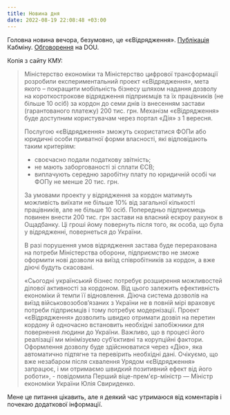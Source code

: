 ```yaml
---
title: Новина дня
date: 2022-08-19 22:08:48 +03:00
---
```


Головна новина вечора, безумовно, це «єВідрядження». [Публікація][1] Кабміну. [Обговорення][2] на DOU.

Копія з сайту КМУ:

> Міністерство економіки та Міністерство цифрової трансформації розробили експериментальний проект «єВідрядження», мета якого – покращити мобільність бізнесу шляхом надання дозволу на короткострокове відрядження підприємців та їх працівників (не більше 10 осіб) за кордон до семи днів із внесенням застави (гарантованого платежу) 200 тис. грн. Механізм «єВідрядження» буде доступним користувачам через портал «Дія» з 1 вересня.
>
> Послугою «єВідрядження» зможуть скористатися ФОПи або юридичні особи приватної форми власності, які відповідають таким критеріям:
>
> - своєчасно подали податкову звітність;
> - не мають заборгованості зі сплати ЄСВ;
> - виплачують середню заробітну плату по юридичній особі чи ФОПу не менше 20 тис. грн.
>
> За умовами проекту у відрядження за кордон матимуть можливість виїхати не більше 10% від загальної кількості працівників, але не більше 10 осіб. Попередньо підприємець повинен внести 200 тис. грн застави на власний ескроу рахунок в Ощадбанку. Ці гроші йому повернуть після того, як особа, що була у відрядженні, повернеться до України.
>
> В разі порушення умов відрядження застава буде перерахована на потреби Міністерства оборони, підприємство не зможе оформити нові дозволи на виїзд співробітників за кордон, а вже діючі будуть скасовані.
>
> «Сьогодні український бізнес потребує розширення можливостей ділової активності за кордоном. Від цього залежить ефективність економіки й темпи її відновлення. Діюча система дозволів на виїзд військовозобов’язаних з України не в повній мірі враховує потреби підприємців і тому потребує модернізації. Проект «єВідрядження» дозволить швидко отримати дозвіл на перетин кордону й одночасно встановить необхідні запобіжники для повернення людини до України. Важливо, що в процесі його реалізації ми мінімізуємо суб’єктивні та корупційні фактори. Оформлення дозволу буде здійснюватися через «Дію», яка автоматично підтягне та перевірить необхідні дані. Очікуємо, що вже незабаром після схвалення Урядом «єВідрядження» запрацює, і ми отримаємо швидкий позитивний ефект від його роботи», - повідомила Перший віце-прем'єр-міністр — Міністр економіки України Юлія Свириденко.

Мене це питання цікавить, але я деякий час утримаюся від коментарів і почекаю додаткової інформації.

[1]: https://www.kmu.gov.ua/news/dlia-vyizdu-pidpryiemtsiv-za-kordon-na-netryvalyi-termin-rozroblenyi-proekt-ievidriadzhennia
[2]: https://dou.ua/lenta/news/it-specialists-allowed-to-travel-abroad/
